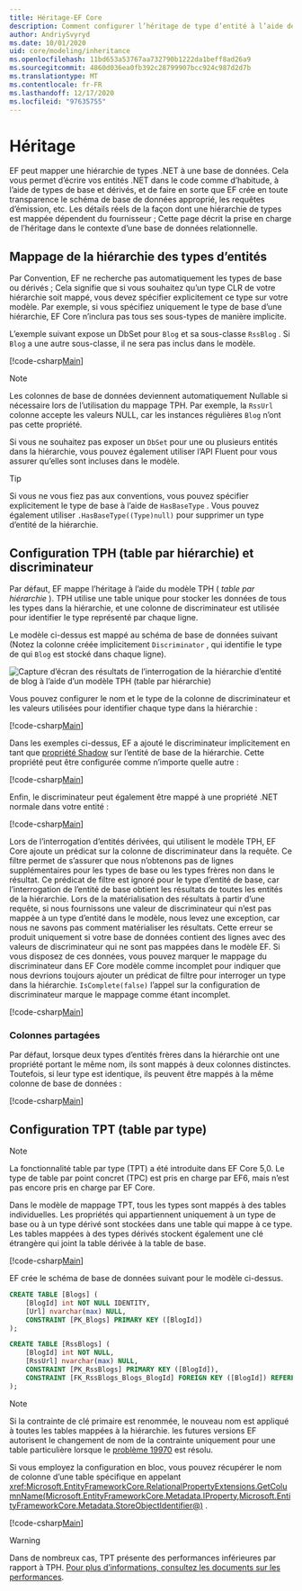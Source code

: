 ```yaml
---
title: Héritage-EF Core
description: Comment configurer l’héritage de type d’entité à l’aide de Entity Framework Core
author: AndriySvyryd
ms.date: 10/01/2020
uid: core/modeling/inheritance
ms.openlocfilehash: 11bd653a53767aa732790b1222da1beff8ad26a9
ms.sourcegitcommit: 4860d036ea0fb392c28799907bcc924c987d2d7b
ms.translationtype: MT
ms.contentlocale: fr-FR
ms.lasthandoff: 12/17/2020
ms.locfileid: "97635755"
---
```

# <a name="inheritance"></a>Héritage

EF peut mapper une hiérarchie de types .NET à une base de données. Cela vous permet d’écrire vos entités .NET dans le code comme d’habitude, à l’aide de types de base et dérivés, et de faire en sorte que EF crée en toute transparence le schéma de base de données approprié, les requêtes d’émission, etc. Les détails réels de la façon dont une hiérarchie de types est mappée dépendent du fournisseur ; Cette page décrit la prise en charge de l’héritage dans le contexte d’une base de données relationnelle.

## <a name="entity-type-hierarchy-mapping"></a>Mappage de la hiérarchie des types d’entités

Par Convention, EF ne recherche pas automatiquement les types de base ou dérivés ; Cela signifie que si vous souhaitez qu’un type CLR de votre hiérarchie soit mappé, vous devez spécifier explicitement ce type sur votre modèle. Par exemple, si vous spécifiez uniquement le type de base d’une hiérarchie, EF Core n’inclura pas tous ses sous-types de manière implicite.

L’exemple suivant expose un DbSet pour `Blog` et sa sous-classe `RssBlog` . Si `Blog` a une autre sous-classe, il ne sera pas inclus dans le modèle.

[!code-csharp[Main](../../../samples/core/Modeling/Conventions/InheritanceDbSets.cs?name=InheritanceDbSets&highlight=3-4)]

> [!NOTE]
> Les colonnes de base de données deviennent automatiquement Nullable si nécessaire lors de l’utilisation du mappage TPH. Par exemple, la `RssUrl` colonne accepte les valeurs NULL, car les instances régulières `Blog` n’ont pas cette propriété.

Si vous ne souhaitez pas exposer un `DbSet` pour une ou plusieurs entités dans la hiérarchie, vous pouvez également utiliser l’API Fluent pour vous assurer qu’elles sont incluses dans le modèle.

> [!TIP]
> Si vous ne vous fiez pas aux conventions, vous pouvez spécifier explicitement le type de base à l’aide de `HasBaseType` . Vous pouvez également utiliser `.HasBaseType((Type)null)` pour supprimer un type d’entité de la hiérarchie.

## <a name="table-per-hierarchy-and-discriminator-configuration"></a>Configuration TPH (table par hiérarchie) et discriminateur

Par défaut, EF mappe l’héritage à l’aide du modèle TPH ( *table par hiérarchie* ). TPH utilise une table unique pour stocker les données de tous les types dans la hiérarchie, et une colonne de discriminateur est utilisée pour identifier le type représenté par chaque ligne.

Le modèle ci-dessus est mappé au schéma de base de données suivant (Notez la colonne créée implicitement `Discriminator` , qui identifie le type de qui `Blog` est stocké dans chaque ligne).

![Capture d’écran des résultats de l’interrogation de la hiérarchie d’entité de blog à l’aide d’un modèle TPH (table par hiérarchie)](_static/inheritance-tph-data.png)

Vous pouvez configurer le nom et le type de la colonne de discriminateur et les valeurs utilisées pour identifier chaque type dans la hiérarchie :

[!code-csharp[Main](../../../samples/core/Modeling/FluentAPI/DiscriminatorConfiguration.cs?name=DiscriminatorConfiguration&highlight=4-6)]

Dans les exemples ci-dessus, EF a ajouté le discriminateur implicitement en tant que [propriété Shadow](xref:core/modeling/shadow-properties) sur l’entité de base de la hiérarchie. Cette propriété peut être configurée comme n’importe quelle autre :

[!code-csharp[Main](../../../samples/core/Modeling/FluentAPI/DiscriminatorPropertyConfiguration.cs?name=DiscriminatorPropertyConfiguration&highlight=4-5)]

Enfin, le discriminateur peut également être mappé à une propriété .NET normale dans votre entité :

[!code-csharp[Main](../../../samples/core/Modeling/FluentAPI/NonShadowDiscriminator.cs?name=NonShadowDiscriminator&highlight=4)]

Lors de l’interrogation d’entités dérivées, qui utilisent le modèle TPH, EF Core ajoute un prédicat sur la colonne de discriminateur dans la requête. Ce filtre permet de s’assurer que nous n’obtenons pas de lignes supplémentaires pour les types de base ou les types frères non dans le résultat. Ce prédicat de filtre est ignoré pour le type d’entité de base, car l’interrogation de l’entité de base obtient les résultats de toutes les entités de la hiérarchie. Lors de la matérialisation des résultats à partir d’une requête, si nous fournissons une valeur de discriminateur qui n’est pas mappée à un type d’entité dans le modèle, nous levez une exception, car nous ne savons pas comment matérialiser les résultats. Cette erreur se produit uniquement si votre base de données contient des lignes avec des valeurs de discriminateur qui ne sont pas mappées dans le modèle EF. Si vous disposez de ces données, vous pouvez marquer le mappage du discriminateur dans EF Core modèle comme incomplet pour indiquer que nous devrions toujours ajouter un prédicat de filtre pour interroger un type dans la hiérarchie. `IsComplete(false)` l’appel sur la configuration de discriminateur marque le mappage comme étant incomplet.

[!code-csharp[Main](../../../samples/core/Modeling/FluentAPI/DiscriminatorMappingIncomplete.cs?name=DiscriminatorMappingIncomplete&highlight=5)]

### <a name="shared-columns"></a>Colonnes partagées

Par défaut, lorsque deux types d’entités frères dans la hiérarchie ont une propriété portant le même nom, ils sont mappés à deux colonnes distinctes. Toutefois, si leur type est identique, ils peuvent être mappés à la même colonne de base de données :

[!code-csharp[Main](../../../samples/core/Modeling/FluentAPI/SharedTPHColumns.cs?name=SharedTPHColumns&highlight=9,13)]

## <a name="table-per-type-configuration"></a>Configuration TPT (table par type)

> [!NOTE]
> La fonctionnalité table par type (TPT) a été introduite dans EF Core 5,0. Le type de table par point concret (TPC) est pris en charge par EF6, mais n’est pas encore pris en charge par EF Core.

Dans le modèle de mappage TPT, tous les types sont mappés à des tables individuelles. Les propriétés qui appartiennent uniquement à un type de base ou à un type dérivé sont stockées dans une table qui mappe à ce type. Les tables mappées à des types dérivés stockent également une clé étrangère qui joint la table dérivée à la table de base.

[!code-csharp[Main](../../../samples/core/Modeling/FluentAPI/TPTConfiguration.cs?name=TPTConfiguration)]

EF crée le schéma de base de données suivant pour le modèle ci-dessus.

```sql
CREATE TABLE [Blogs] (
    [BlogId] int NOT NULL IDENTITY,
    [Url] nvarchar(max) NULL,
    CONSTRAINT [PK_Blogs] PRIMARY KEY ([BlogId])
);

CREATE TABLE [RssBlogs] (
    [BlogId] int NOT NULL,
    [RssUrl] nvarchar(max) NULL,
    CONSTRAINT [PK_RssBlogs] PRIMARY KEY ([BlogId]),
    CONSTRAINT [FK_RssBlogs_Blogs_BlogId] FOREIGN KEY ([BlogId]) REFERENCES [Blogs] ([BlogId]) ON DELETE NO ACTION
);
```

> [!NOTE]
> Si la contrainte de clé primaire est renommée, le nouveau nom est appliqué à toutes les tables mappées à la hiérarchie. les futures versions EF autorisent le changement de nom de la contrainte uniquement pour une table particulière lorsque le [problème 19970](https://github.com/dotnet/efcore/issues/19970) est résolu.

Si vous employez la configuration en bloc, vous pouvez récupérer le nom de colonne d’une table spécifique en appelant <xref:Microsoft.EntityFrameworkCore.RelationalPropertyExtensions.GetColumnName(Microsoft.EntityFrameworkCore.Metadata.IProperty,Microsoft.EntityFrameworkCore.Metadata.StoreObjectIdentifier@)> .

[!code-csharp[Main](../../../samples/core/Modeling/FluentAPI/TPTConfiguration.cs?name=Metadata&highlight=10)]

> [!WARNING]
> Dans de nombreux cas, TPT présente des performances inférieures par rapport à TPH. [Pour plus d’informations, consultez les documents sur les performances](xref:core/performance/modeling-for-performance#inheritance-mapping).
